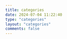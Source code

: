 ```yaml
---
title: categories
date: 2024-07-04 11:22:40
type: "categories"
layout: "categories"
comments: false
---
```

